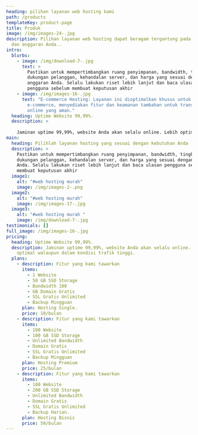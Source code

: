 ```yaml
---
heading: pilihan layanan web hosting kami
path: /products
templateKey: product-page
title: Produk
image: /img/images-24-.jpg
description: Pilihan layanan web hosting dapat beragam tergantung pada kebutuhan
  dan anggaran Anda..
intro:
  blurbs:
    - image: /img/download-7-.jpg
      text: >
        Pastikan untuk mempertimbangkan ruang penyimpanan, bandwidth, tingkat
        dukungan pelanggan, kehandalan server, dan harga yang sesuai dengan
        anggaran Anda. Selalu lakukan riset lebih lanjut dan baca ulasan
        pengguna sebelum membuat keputusan akhir
    - image: /img/images-16-.jpg
      text: "E-commerce Hosting: Layanan ini dioptimalkan khusus untuk situs web
        e-commerce, menyediakan fitur dan keamanan tambahan untuk transaksi
        online yang aman."
  heading: Uptime Website 99,99%.
  description: >
    
    Jaminan uptime 99,99%, website Anda akan selalu online. Lebih optimal walaupun dalam kondisi trafik tinggi.
main:
  heading: Pilihlah layanan hosting yang sesuai dengan kebutuhan Anda
  description: >
    Pastikan untuk mempertimbangkan ruang penyimpanan, bandwidth, tingkat
    dukungan pelanggan, kehandalan server, dan harga yang sesuai dengan anggaran
    Anda. Selalu lakukan riset lebih lanjut dan baca ulasan pengguna sebelum
    membuat keputusan akhir
  image1:
    alt: "#web hosting murah"
    image: /img/images-2-.png
  image2:
    alt: "#web hosting murah"
    image: /img/images-17-.jpg
  image3:
    alt: "#web hosting murah "
    image: /img/download-7-.jpg
testimonials: []
full_image: /img/images-16-.jpg
pricing:
  heading: Uptime Website 99,99%.
  description: Jaminan uptime 99,99%, website Anda akan selalu online. Lebih
    optimal walaupun dalam kondisi trafik tinggi.
  plans:
    - description: Fitur yang kami tawarkan
      items:
        - 1 Website
        - 50 GB SSD Storage
        - Bandwidth 100
        - GB Domain Gratis
        - SSL Gratis Unlimited
        - Backup Mingguan
      plan: Hosting Single.
      price: 10/bulan
    - description: Fitur yang kami tawarkan
      items:
        - 100 Website
        - 100 GB SSD Storage
        - Unlimited Bandwidth
        - Domain Gratis
        - SSL Gratis Unlimited
        - Backup Mingguan
      plan: Hosting Premium
      price: 25/bulan
    - description: Fitur yang kami tawarkan
      items:
        - 100 Website
        - 200 GB SSD Storage
        - Unlimited Bandwidth
        - Domain Gratis
        - SSL Gratis Unlimited
        - Backup Harian.
      plan: Hosting Bisnis
      price: 50/bulan
---
```

